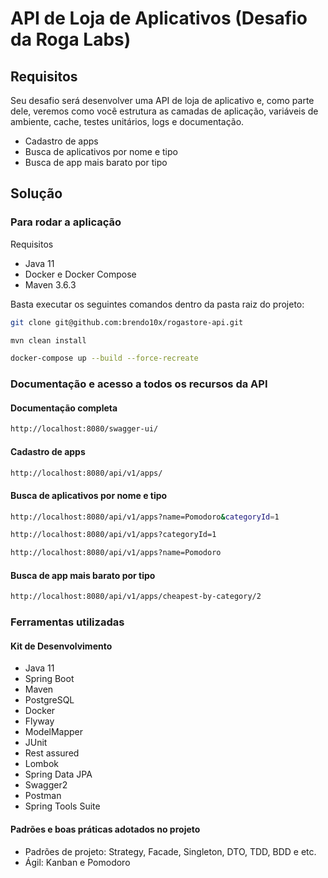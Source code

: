 # API de Loja de Aplicativos (Desafio da Roga Labs)

## Requisitos
Seu desafio será desenvolver uma API de loja de aplicativo e, como parte dele, veremos como você estrutura as camadas de aplicação, variáveis de ambiente, cache, testes unitários, logs e documentação.
* Cadastro de apps
* Busca de aplicativos por nome e tipo
* Busca de app mais barato por tipo
## Solução

### Para rodar a aplicação
Requisitos
* Java 11
* Docker e Docker Compose
* Maven 3.6.3

Basta executar os seguintes comandos dentro da pasta raiz do projeto:
```bash
git clone git@github.com:brendo10x/rogastore-api.git
```
```bash
mvn clean install
```
```bash
docker-compose up --build --force-recreate
```

### Documentação e acesso a todos os recursos da API
#### Documentação completa
```bash
http://localhost:8080/swagger-ui/
```
#### Cadastro de apps
```bash
http://localhost:8080/api/v1/apps/
```
#### Busca de aplicativos por nome e tipo
```bash
http://localhost:8080/api/v1/apps?name=Pomodoro&categoryId=1
```
```bash
http://localhost:8080/api/v1/apps?categoryId=1
```
```bash
http://localhost:8080/api/v1/apps?name=Pomodoro
```
#### Busca de app mais barato por tipo
```bash
http://localhost:8080/api/v1/apps/cheapest-by-category/2
```

### Ferramentas utilizadas
#### Kit de Desenvolvimento
* Java 11
* Spring Boot
* Maven
* PostgreSQL
* Docker
* Flyway
* ModelMapper
* JUnit
* Rest assured
* Lombok
* Spring Data JPA
* Swagger2
* Postman
* Spring Tools Suite

#### Padrões e boas práticas adotados no projeto
- Padrões de projeto: Strategy, Facade, Singleton, DTO, TDD, BDD e etc.
- Ágil: Kanban e Pomodoro
